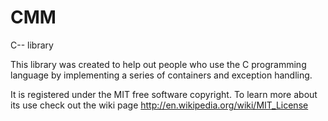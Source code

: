 CMM
===

C-- library

This library was created to help out people who use the C programming language by implementing a series of containers and exception handling.

It is registered under the MIT free software copyright.
To learn more about its use check out the wiki page
http://en.wikipedia.org/wiki/MIT_License
